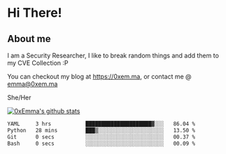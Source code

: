 # Hi There!

## About me
I am a Security Researcher, I like to break random things and add them to my CVE Collection :P 

You can checkout my blog at https://0xem.ma, or contact me @ [emma@0xem.ma](mailto:emma@0xem.ma)

She/Her

[![0xEmma's github stats](https://github-readme-stats.vercel.app/api?username=0xEmma&count_private=true&show_icons=true&theme=dark)](https://github.com/0xEmma)
<!--START_SECTION:waka-->

```txt
YAML     3 hrs           █████████████████████▓░░░   86.04 %
Python   28 mins         ███▒░░░░░░░░░░░░░░░░░░░░░   13.50 %
Git      0 secs          ░░░░░░░░░░░░░░░░░░░░░░░░░   00.37 %
Bash     0 secs          ░░░░░░░░░░░░░░░░░░░░░░░░░   00.09 %
```

<!--END_SECTION:waka-->
